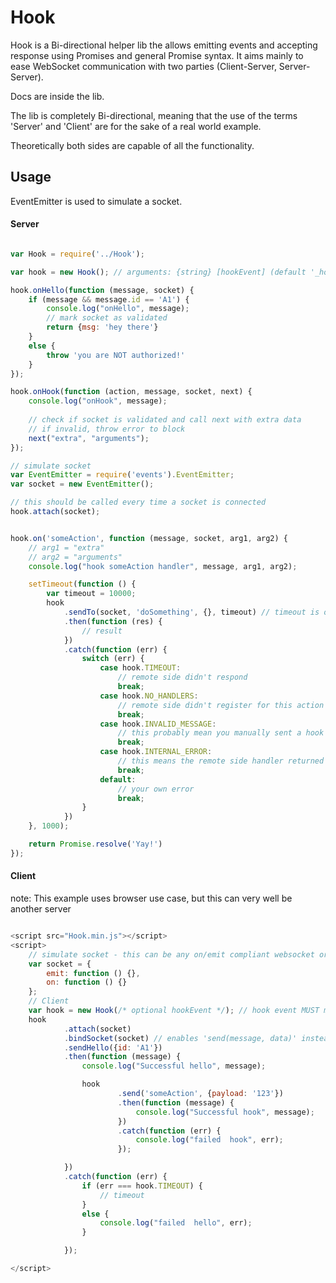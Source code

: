 # Hook

Hook is a Bi-directional helper lib the allows emitting events and accepting response using Promises and general Promise syntax.
It aims mainly to ease WebSocket communication with two parties (Client-Server, Server-Server). 

Docs are inside the lib.

The lib is completely Bi-directional, meaning that the use of the terms 'Server' and 'Client' are for the sake of a real world example.

Theoretically both sides are capable of all the functionality.

## Usage

EventEmitter is used to simulate a socket.

#### Server
```javascript

var Hook = require('../Hook');

var hook = new Hook(); // arguments: {string} [hookEvent] (default '_hook')

hook.onHello(function (message, socket) {
    if (message && message.id == 'A1') {
        console.log("onHello", message);
        // mark socket as validated
        return {msg: 'hey there'}
    }
    else {
        throw 'you are NOT authorized!'
    }
});

hook.onHook(function (action, message, socket, next) {
    console.log("onHook", message);
    
    // check if socket is validated and call next with extra data
    // if invalid, throw error to block
    next("extra", "arguments");
});

// simulate socket
var EventEmitter = require('events').EventEmitter;
var socket = new EventEmitter();

// this should be called every time a socket is connected
hook.attach(socket);


hook.on('someAction', function (message, socket, arg1, arg2) {
    // arg1 = "extra"
    // arg2 = "arguments"
    console.log("hook someAction handler", message, arg1, arg2);

    setTimeout(function () {
        var timeout = 10000;
        hook
            .sendTo(socket, 'doSomething', {}, timeout) // timeout is optional - default 60000ms
            .then(function (res) {
                // result
            })
            .catch(function (err) {
                switch (err) {
                    case hook.TIMEOUT:
                        // remote side didn't respond
                        break;
                    case hook.NO_HANDLERS:
                        // remote side didn't register for this action
                        break;
                    case hook.INVALID_MESSAGE:
                        // this probably mean you manually sent a hook event. don't do that!
                        break;
                    case hook.INTERNAL_ERROR:
                        // this means the remote side handler returned instance of Error
                        break;
                    default:
                        // your own error
                        break;
                }
            })
    }, 1000);

    return Promise.resolve('Yay!')
});

```

#### Client

note: This example uses browser use case, but this can very well be another server

```javascript

<script src="Hook.min.js"></script>
<script>
    // simulate socket - this can be any on/emit compliant websocket or websocket library
    var socket = {
        emit: function () {},
        on: function () {}
    };
    // Client
    var hook = new Hook(/* optional hookEvent */); // hook event MUST match the one on the server
    hook
            .attach(socket)
            .bindSocket(socket) // enables 'send(message, data)' instead of 'sendTo(socket, message, data)' and 'sendHello' instead of 'sendHelloTo'
            .sendHello({id: 'A1'})
            .then(function (message) {
                console.log("Successful hello", message);

                hook
                        .send('someAction', {payload: '123'})
                        .then(function (message) {
                            console.log("Successful hook", message);
                        })
                        .catch(function (err) {
                            console.log("failed  hook", err);
                        });

            })
            .catch(function (err) {
                if (err === hook.TIMEOUT) {
                    // timeout
                }
                else {
                    console.log("failed  hello", err);
                }

            });

</script>

```